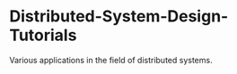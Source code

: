 Distributed-System-Design-Tutorials
===================================

Various applications in the field of distributed systems.
